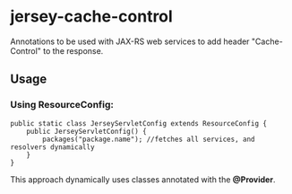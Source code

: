 jersey-cache-control
====================

Annotations to be used with JAX-RS web services to add header "Cache-Control" to the response.


## Usage

### Using ResourceConfig:
    public static class JerseyServletConfig extends ResourceConfig {
        public JerseyServletConfig() {
            packages("package.name"); //fetches all services, and resolvers dynamically
        }
    }

This approach dynamically uses classes annotated with the **@Provider**.
